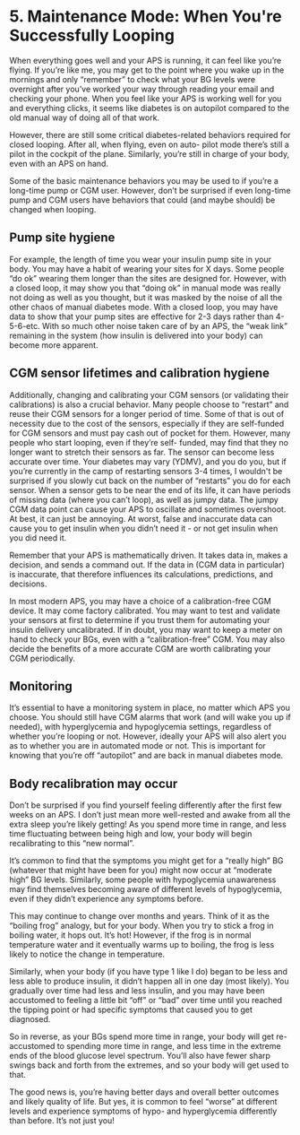 # 5. Maintenance Mode: When You're Successfully Looping

When everything goes well and your APS is running, it can feel like you’re flying. If you’re like me, you may get to the point where you wake up in the mornings and only “remember” to check what your BG levels were overnight after you’ve worked your way through reading your email and checking your phone. When you feel like your APS is working well for you and everything clicks, it seems like diabetes is on autopilot compared to the old manual way of doing all of that work.

However, there are still some critical diabetes-related behaviors required for closed looping. After all, when flying, even on auto- pilot mode there’s still a pilot in the cockpit of the plane. Similarly, you’re still in charge of your body, even with an APS on hand.

Some of the basic maintenance behaviors you may be used to if you’re a long-time pump or CGM user. However, don’t be surprised if even long-time pump and CGM users have behaviors that could \(and maybe should\) be changed when looping.

## Pump site hygiene

For example, the length of time you wear your insulin pump site in your body. You may have a habit of wearing your sites for X days. Some people “do ok” wearing them longer than the sites are designed for. However, with a closed loop, it may show you that “doing ok” in manual mode was really not doing as well as you thought, but it was masked by the noise of all the other chaos of manual diabetes mode. With a closed loop, you may have data to show that your pump sites are effective for 2-3 days rather than 4-5-6-etc. With so much other noise taken care of by an APS, the “weak link” remaining in the system \(how insulin is delivered into your body\) can become more apparent.

## CGM sensor lifetimes and calibration hygiene

Additionally, changing and calibrating your CGM sensors \(or validating their calibrations\) is also a crucial behavior. Many people choose to “restart” and reuse their CGM sensors for a longer period of time. Some of that is out of necessity due to the cost of the sensors, especially if they are self-funded for CGM sensors and must pay cash out of pocket for them. However, many people who start looping, even if they’re self- funded, may find that they no longer want to stretch their sensors as far. The sensor can become less accurate over time. Your diabetes may vary \(YDMV\), and you do you, but if you’re currently in the camp of restarting sensors 3-4 times, I wouldn't be surprised if you slowly cut back on the number of “restarts” you do for each sensor. When a sensor gets to be near the end of its life, it can have periods of missing data \(where you can’t loop\), as well as jumpy data. The jumpy CGM data point can cause your APS to oscillate and sometimes overshoot. At best, it can just be annoying. At worst, false and inaccurate data can cause you to get insulin when you didn’t need it - or not get insulin when you did need it.

Remember that your APS is mathematically driven. It takes data in, makes a decision, and sends a command out. If the data in \(CGM data in particular\) is inaccurate, that therefore influences its calculations, predictions, and decisions.

In most modern APS, you may have a choice of a calibration-free CGM device. It may come factory calibrated. You may want to test and validate your sensors at first to determine if you trust them for automating your insulin delivery uncalibrated. If in doubt, you may want to keep a meter on hand to check your BGs, even with a “calibration-free” CGM. You may also decide the benefits of a more accurate CGM are worth calibrating your CGM periodically.

## Monitoring

It’s essential to have a monitoring system in place, no matter which APS you choose. You should still have CGM alarms that work \(and will wake you up if needed\), with hyperglycemia and hypoglycemia settings, regardless of whether you’re looping or not. However, ideally your APS will also alert you as to whether you are in automated mode or not. This is important for knowing that you’re off “autopilot” and are back in manual diabetes mode.

## Body recalibration may occur

Don’t be surprised if you find yourself feeling differently after the first few weeks on an APS. I don’t just mean more well-rested and awake from all the extra sleep you’re likely getting! As you spend more time in range, and less time fluctuating between being high and low, your body will begin recalibrating to this “new normal”.

It’s common to find that the symptoms you might get for a “really high” BG \(whatever that might have been for you\) might now occur at “moderate high” BG levels. Similarly, some people with hypoglycemia unawareness may find themselves becoming aware of different levels of hypoglycemia, even if they didn’t experience any symptoms before.

This may continue to change over months and years. Think of it as the “boiling frog” analogy, but for your body. When you try to stick a frog in boiling water, it hops out. It’s hot! However, if the frog is in normal temperature water and it eventually warms up to boiling, the frog is less likely to notice the change in temperature.

Similarly, when your body \(if you have type 1 like I do\) began to be less and less able to produce insulin, it didn’t happen all in one day \(most likely\). You gradually over time had less and less insulin, and you may have been accustomed to feeling a little bit “off” or “bad” over time until you reached the tipping point or had specific symptoms that caused you to get diagnosed.

So in reverse, as your BGs spend more time in range, your body will get re-accustomed to spending more time in range, and less time in the extreme ends of the blood glucose level spectrum. You’ll also have fewer sharp swings back and forth from the extremes, and so your body will get used to that.

The good news is, you’re having better days and overall better outcomes and likely quality of life. But yes, it is common to feel “worse” at different levels and experience symptoms of hypo- and hyperglycemia differently than before. It’s not just you!

